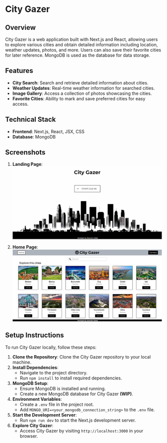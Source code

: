 # City Gazer

## Overview

City Gazer is a web application built with Next.js and React, allowing users to explore various cities and obtain detailed information including location, weather updates, photos, and more. Users can also save their favorite cities for later reference. MongoDB is used as the database for data storage.

## Features

- **City Search**: Search and retrieve detailed information about cities.
- **Weather Updates**: Real-time weather information for searched cities.
- **Image Gallery**: Access a collection of photos showcasing the cities.
- **Favorite Cities**: Ability to mark and save preferred cities for easy access.

## Technical Stack

- **Frontend**: Next.js, React, JSX, CSS
- **Database**: MongoDB

## Screenshots

1. **Landing Page**:
   ![Landing Page](./screenshots/landing_page.png)

2. **Home Page**:
   ![Home Page](./screenshots/home_page.png)

## Setup Instructions

To run City Gazer locally, follow these steps:

1. **Clone the Repository**: Clone the City Gazer repository to your local machine.
2. **Install Dependencies**:
   - Navigate to the project directory.
   - Run `npm install` to install required dependencies.
3. **MongoDB Setup**:
   - Ensure MongoDB is installed and running.
   - Create a new MongoDB database for City Gazer **(WIP)**.
4. **Environment Variables**:
   - Create a `.env` file in the project root.
   - Add `MONGO_URI=<your_mongodb_connection_string>` to the `.env` file.
5. **Start the Development Server**:
   - Run `npm run dev` to start the Next.js development server.
6. **Explore City Gazer**:
   - Access City Gazer by visiting `http://localhost:3000` in your browser.
